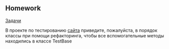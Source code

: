 ## Homework

[Задачи](https://docs.google.com/presentation/d/1x7k0WBMR6Q0lN8C6O0_Jzt_193M-3iM3/edit?usp=sharing&ouid=116447005932578256378&rtpof=true&sd=true)

В проекте по тестированию [сайта](https://demowebshop.tricentis.com/) приведите, пожалуйста, в порядок классы при помощи рефакторинга, чтобы все вспомогательные методы находились в классе TestBase
